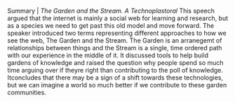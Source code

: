Summary | *The Garden and the Stream. A Technoplastoral* 
This speech argued that the internet is mainly a social web for learning and research, but as a species we need to get past this old model and move forward. The speaker introduced two terms representing different approaches to how we see the web, The Garden and the Stream. The Garden is an arranegemt of relationships between things and the Stream is a single, time ordered path with our experience in the middle of it. It discussed tools to help build gardens of knowledge and raised the question why people spend so much time arguing over if theyre right than contributing to the poll of knowledge. Itconcludes that there may be a sign of a shift towards these technologies, but we can imagine a world so much better if we contribute to these garden communities.




